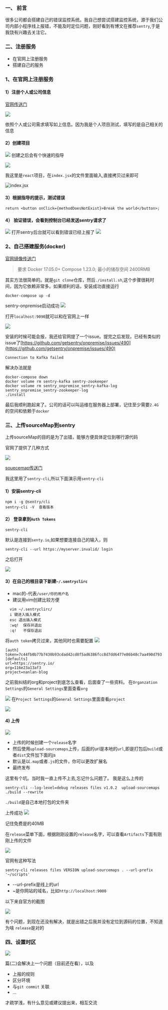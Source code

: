### 一、 前言
很多公司都会搭建自己的错误监控系统。我自己想尝试搭建监控系统，源于我们公司内部小程序线上报错，不能及时定位问题，刚好看到有博文在推荐`sentry`,于是我饶有兴趣去关注它。
### 二、注册服务
- 在官网上注册服务
- 搭建自己的服务

 ### 1、在官网上注册服务
 
 #### 1）注册个人或公司信息
 [官网传送门](https://sentry.io/welcome/)
 
![](https://user-gold-cdn.xitu.io/2020/5/17/17221f7157e77b17?w=2850&h=1352&f=png&s=1429784)

依照个人或公司需求填写如上信息。因为我是个人项目测试，填写的是自己相关的信息


 #### 2）创建项目
 
![](https://user-gold-cdn.xitu.io/2020/5/17/17221fee2996a6b1?w=2876&h=1226&f=png&s=545181)
创建之后会有个快速的指导


![](https://user-gold-cdn.xitu.io/2020/5/17/17222018e75c070a?w=2878&h=1568&f=png&s=723457)

我这里是`react`项目，在`index.jsx`的文件里面输入,直接拷贝过来即可

![index.jsx](https://user-gold-cdn.xitu.io/2020/5/17/1722200b8050574a?w=1688&h=1246&f=png&s=238708)
#### 3）根据指导的提示，测试错误
```
return <button onClick={methodDoesNotExist}>Break the world</button>;
```
#### 4） 验证错误，会看到控制台已经发送sentry请求了
![](https://user-gold-cdn.xitu.io/2020/5/17/1722204e6ac47354?w=2878&h=684&f=png&s=216641)
打开sentry后台就可以看到错误已经上报了
![](https://user-gold-cdn.xitu.io/2020/5/17/172220632b1625d9?w=2838&h=976&f=png&s=411324)

### 2、自己搭建服务(docker)
 [官网镜像传送门](https://github.com/getsentry/onpremise)
 > 要求
Docker 17.05.0+
Compose 1.23.0; 
最小的储存空间
2400RMB

其实方法很简单的。就是`git clone`仓库，然后`./install.sh`,这个步骤很耗时间，因为它依赖非常多。如果顺利的话，安装成功直接运行
```
docker-compose up -d
```

sentry-onpremise启动成功
![](https://user-gold-cdn.xitu.io/2020/5/17/1722213a303e5330?w=2878&h=1482&f=png&s=290710)

打开`localhost:9090`就可以和在官网上一样

![](https://user-gold-cdn.xitu.io/2020/5/17/172221486f97423f?w=2872&h=1442&f=png&s=526018)

安装的时候可能会报，我还给官网提了一个issue。提完之后发现，已经有类似的issue了[https://github.com/getsentry/onpremise/issues/490](https://github.com/getsentry/onpremise/issues/490)
```
Connection to Kafka failed
```
解决办法就是
```
docker-compose down
docker volume rm sentry-kafka sentry-zookeeper
docker volume rm sentry_onpremise_sentry-kafka-log sentry_onpremise_sentry-zookeeper-log
./install
```
最后我顺利跑起来了。公司的话可以叫运维在服务器上部署，记住至少需要`2.4G`的空间和依赖于`docker`

### 三、上传sourceMap到sentry

上传sourceMap的目的是为了出错，能够方便具体定位到哪行源代码

官网了提供了几种方式

![](https://user-gold-cdn.xitu.io/2020/5/17/172222a680a4c129?w=1650&h=410&f=png&s=75169)

[souecemap传送门](https://docs.sentry.io/platforms/javascript/sourcemaps/)


 我这里用了`sentry-cli`,所以下面演示用`sentry-cli`
 #### 1）安装sentry-cli
 ```
 npm i -g @sentry/cli
 sentry-cli -V  查看版本
 ```
 #### 2） 登录拿到`Auth Tokens`
 ```
 sentry-cli 
 ```
 默认是连接到`senty.io`,如果想要连接自己的输入，则
 ```
 sentry-cli --url https://myserver.invalid/ login
 ```
 之后打开
 
![](https://user-gold-cdn.xitu.io/2020/5/17/17222336282a43e5?w=2878&h=1256&f=png&s=601747)

#### 3）在自己的根目录下新建`~/.sentryclirc`
 - mac的`~`代表`/user/你的用户名`
 - 建议用vim创建比较方便
 ```
   vim ~/.sentryclirc/
   i 键进入插入模式
   esc 退出插入模式
   :wq!  保存并退出
   :q!   不保存退出
 ```

将`auth token`拷贝过来，其他同时也需要配置
![](https://user-gold-cdn.xitu.io/2020/5/17/172223a3ee846d7e?w=1140&h=904&f=png&s=185105)
```
[auth]
token=7c44fb0b77b7430b93cdad42cd8f5ad6386fcc8d7dd6477e86b48c7aa490d793
[defaults]
url=https://sentry.io/
org=116e23a13af3
project=nanlan-blog
```
之前我纠结的org和project到底怎么查看，后面查了一些资料。
在`Organzation Settings`的`General Settings`里面查看`org`

![](https://user-gold-cdn.xitu.io/2020/5/17/17222bdbc16354a1?w=2736&h=1400&f=png&s=484670)
在`Project Settings`的`General Settings`里面查看`project`

![](https://user-gold-cdn.xitu.io/2020/5/17/172224c3f5e48874?w=2790&h=1384&f=png&s=580526)


#### 4) 上传

![](https://user-gold-cdn.xitu.io/2020/5/17/172224686d3e0419?w=1672&h=970&f=png&s=199746)

- 上传的时候创建一个`release`名字
- 然后使用`upload-sourcemaps`上传，后面的url是本地的`url`,即是打包后`build`或者`dist`文件加下面的js
- 默认是以`.map`或者`.js`的文件，你可以更改扩展名
- 最终发布

这里有个坑。当时我一直上传不上去,忘记什么问题了。 我是这么上传的
```
sentry-cli --log-level=debug releases files v1.0.2  upload-sourcemaps ./build --rewrite
```
`./build`是自己本地打包的文件夹

上传成功
![](https://user-gold-cdn.xitu.io/2020/5/17/17222e00b609cf7d?w=1322&h=630&f=png&s=124852)

记住免费是的40MB

在`release`菜单下面，根据刚刚设置的`release`名字，可以查看`Artifacts`下面有刚刚上传的文件

![](https://user-gold-cdn.xitu.io/2020/5/17/17222e7c71b55260?w=2878&h=1490&f=png&s=619888)

官网有这种写法
```
sentry-cli releases files VERSION upload-sourcemaps . --url-prefix '~/scripts'
```
- --url-prefix是线上的url
- ~是你网站的域名，比如`http://localhost:9000`

以下来自官方的截图

![](https://user-gold-cdn.xitu.io/2020/5/17/17222fcf3a17c687?w=1414&h=370&f=png&s=48762)

有个问题，到现在还没有解决，就是出错之后我并没有定位到源码的位置，不知道为啥
`release`是对的
### 四、设置时区

![](https://user-gold-cdn.xitu.io/2020/5/17/17222ff3c7de60e2?w=2878&h=1626&f=png&s=522467)

篇(二)会解决上一个问题（目前还在看），以及
- 上报的规则
- 区分环境
- 与`git commit` 关联
- ...

才疏学浅，有什么意见或建议提出来，相互交流